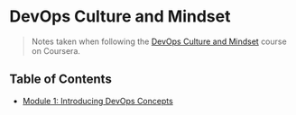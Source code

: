 # DevOps Culture and Mindset

> Notes taken when following the [DevOps Culture and Mindset](https://www.coursera.org/learn/devops-culture-and-mindset) course on Coursera.

## Table of Contents

- [Module 1: Introducing DevOps Concepts](/module-1/README.md)